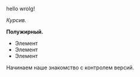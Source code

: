 hello wrolg!

*Курсив.*

**Полужирный.**

* Элемент
* Элемент
* Элемент

Начинаем наше знакомство с контролем версий.
